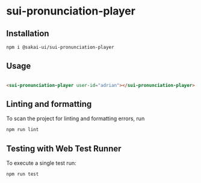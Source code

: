 # sui-pronunciation-player

## Installation

```bash
npm i @sakai-ui/sui-pronunciation-player
```

## Usage

```html

<sui-pronunciation-player user-id="adrian"></sui-pronunciation-player>

```

## Linting and formatting

To scan the project for linting and formatting errors, run

```bash
npm run lint
```

## Testing with Web Test Runner

To execute a single test run:

```bash
npm run test
```
